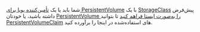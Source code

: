 شما باید یا یک [تأمین‌کننده پویا برای PersistentVolume](/docs/concepts/storage/dynamic-provisioning/) با یک
[StorageClass](/docs/concepts/storage/storage-classes/) پیش‌فرض داشته باشید،
یا خودتان [PersistentVolume‌ را به‌صورت ایستا فراهم کنید](/docs/concepts/storage/persistent-volumes/#provisioning)
تا بتوانید [PersistentVolumeClaim](/docs/concepts/storage/persistent-volumes/#persistentvolumeclaims)
های استفاده‌شده در اینجا را برآورده کنید.